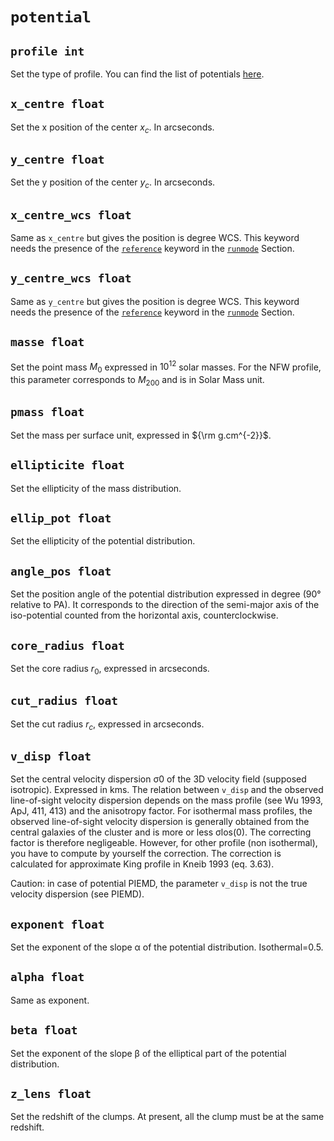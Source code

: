 # `potential`



## `profile int`

Set the type of profile. You can find the list of potentials [here](../Supported_pot.rst).

## `x_centre float`

Set the x position of the center $x_c$. In arcseconds.


## `y_centre float`

Set the y position of the center $y_c$. In arcseconds.


## `x_centre_wcs float`

Same as `x_centre` but gives the position is degree WCS. This keyword
needs the presence of the [`reference`]() keyword in the [`runmode`]() Section.


## `y_centre_wcs float`

Same as `y_centre` but gives the position is degree WCS. This keyword
needs the presence of the [`reference`]() keyword in the [`runmode`]() Section.


## `masse float`

Set the point mass $M_0$ expressed in $10^{12}$ solar masses. For the NFW profile, this parameter corresponds to $M_{200}$ and is in Solar Mass unit.


## `pmass float`

Set the mass per surface unit, expressed in ${\rm g.cm^{-2}}$.


## `ellipticite float`

Set the ellipticity  of the mass distribution.


## `ellip_pot float`

Set the ellipticity of the potential distribution.


## `angle_pos float`

Set the position angle of the potential distribution expressed in degree (90° relative to PA). It corresponds to the direction of the semi-major axis of the iso-potential counted from the horizontal axis, counterclockwise.


## `core_radius float`

Set the core radius $r_0$, expressed in arcseconds.


## `cut_radius float`

Set the cut radius $r_c$, expressed in arcseconds.


## `v_disp float`

Set the central velocity dispersion σ0 of the 3D velocity field (supposed isotropic). Expressed in kms. The relation between `v_disp` and the observed line-of-sight velocity dispersion depends on the mass profile (see Wu 1993, ApJ, 411, 413) and the anisotropy factor.  For isothermal mass profiles, the observed line-of-sight velocity dispersion is generally obtained from the central galaxies of the cluster and is more or less σlos(0). The correcting factor is therefore negligeable. However, for other profile (non isothermal), you have to compute by yourself the correction.
The correction is calculated for approximate King profile in Kneib 1993 (eq. 3.63). 

Caution: in case of potential PIEMD, the parameter `v_disp` is not the true velocity dispersion (see PIEMD).

## `exponent float`

Set the exponent of the slope α of the potential distribution. Isothermal=0.5.


## `alpha float`

Same as exponent.


## `beta float`

Set the exponent of the slope β of the elliptical part of the potential distribution. 


## `z_lens float`

Set the redshift of the clumps. At present, all the clump must be at the same redshift.
